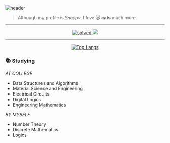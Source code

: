 ![header](https://capsule-render.vercel.app/api?type=waving&height=200&text=o-zonc&fontAlign=80&fontAlignY=40&color=gradient&customColorList=6)

> Although my profile is *Snoopy*, I love 😻 **cats** much more.
<hr>

<p align="center">
  <a href="https://solved.ac/xerenes">
    <img alt="solved" src="http://mazassumnida.wtf/api/v2/generate_badge?boj=xerenes"/>
  </a>
  <img src="http://mazandi.herokuapp.com/api?handle=xerenes&theme=warm"/>
</p>
<hr>
<p align="center">
  <a href="https://github.com/anuraghazra/github-readme-stats">
    <img alt="Top Langs" src="https://github-readme-stats.vercel.app/api/top-langs/?username=o-zonc"/>
  </a>
</p>

### 📚 Studying
*AT COLLEGE*
- Data Structures and Algorithms
- Material Science and Engineering
- Electrical Circuits
- Digital Logics
- Engineering Mathematics

*BY MYSELF*
- Number Theory
- Discrete Mathematics
- Logics
